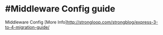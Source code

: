 #Middleware Config guide
==========

Middleware Config
[More Info]http://strongloop.com/strongblog/express-3-to-4-migration-guide/
